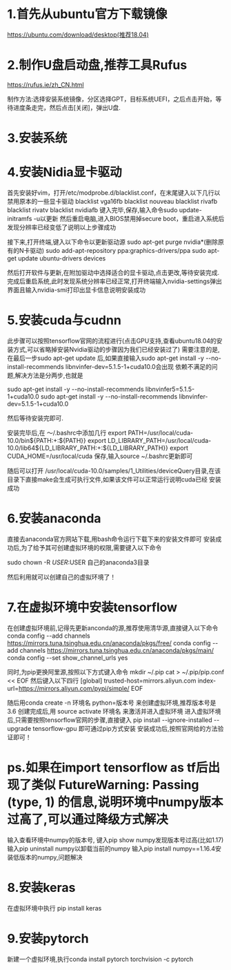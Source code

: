 # 1.首先从ubuntu官方下载镜像     
  https://ubuntu.com/download/desktop(推荐18.04)

# 2.制作U盘启动盘,推荐工具Rufus  
  https://rufus.ie/zh_CN.html

  制作方法:选择安装系统镜像，分区选择GPT，目标系统UEFI，之后点击开始，等待进度条走完，然后点击[关闭]，弹出U盘.

# 3.安装系统

# 4.安装Nidia显卡驱动

  首先安装好vim，打开/etc/modprobe.d/blacklist.conf，在末尾键入以下几行以禁用原本的一些显卡驱动
  blacklist vga16fb
  blacklist nouveau
  blacklist rivafb
  blacklist rivatv
  blacklist nvidiafb
  键入完毕,保存,输入命令sudo update-initramfs -u以更新
  然后重启电脑,进入BIOS禁用掉secure boot，重启进入系统后发现分辨率已经变低了说明以上步骤成功
  
  接下来,打开终端,键入以下命令以更新驱动源
  sudo apt-get purge nvidia*(删除原有的N卡驱动)
  sudo add-apt-repository ppa:graphics-drivers/ppa
  sudo apt-get update
  ubuntu-drivers devices
  
  然后打开软件与更新,在附加驱动中选择适合的显卡驱动,点击更改,等待安装完成.
  完成后重启系统,此时发现系统分辨率已经正常,打开终端输入nvidia-settings弹出界面且输入nvidia-smi打印出显卡信息说明安装成功

# 5.安装cuda与cudnn

  此步骤可以按照tensorflow官网的流程进行(点击GPU支持,查看ubuntu18.04的安装方式,可以省略掉安装Nvidia驱动的步骤因为我们已经安装过了)
  需要注意的是,在最后一步sudo apt-get update 后,如果直接输入sudo apt-get install -y --no-install-recommends libnvinfer-dev=5.1.5-1+cuda10.0会出现
  依赖不满足的问题,解决方法是分两步,也就是
  
  sudo apt-get install -y --no-install-recommends libnvinfer5=5.1.5-1+cuda10.0
  sudo apt-get install -y --no-install-recommends libnvinfer-dev=5.1.5-1+cuda10.0
   
  然后等待安装完即可.
  
  安装完毕后,在 ～/.bashrc中添加几行
  export PATH=/usr/local/cuda-10.0/bin${PATH:+:${PATH}}
  export LD_LIBRARY_PATH=/usr/local/cuda-10.0/lib64${LD_LIBRARY_PATH:+:${LD_LIBRARY_PATH}}
  export CUDA_HOME=/usr/local/cuda
  保存,输入source ~/.bashrc更新即可 
 
   
  随后可以打开 /usr/local/cuda-10.0/samples/1_Utilities/deviceQuery目录,在该目录下直接make会生成可执行文件,如果该文件可以正常运行说明cuda已经
  安装成功

# 6.安装anaconda

  直接去anaconda官方网站下载,用bash命令运行下载下来的安装文件即可
  安装成功后,为了给予其可创建虚拟环境的权限,需要键入以下命令
  
  sudo chown -R $USER:$USER 自己的anaconda3目录
  
  然后利用就可以创建自己的虚拟环境了！

# 7.在虚拟环境中安装tensorflow

  在创建虚拟环境前,记得先更新anconda的源,推荐使用清华源,直接键入以下命令
  conda config --add channels https://mirrors.tuna.tsinghua.edu.cn/anaconda/pkgs/free/
  conda config --add channels https://mirrors.tuna.tsinghua.edu.cn/anaconda/pkgs/main/
  conda config --set show_channel_urls yes
  
  同时,为pip更换阿里源,按照以下方式键入命令
  mkdir ~/.pip
  cat > ~/.pip/pip.conf << EOF
  然后键入以下四行
  [global]
  trusted-host=mirrors.aliyun.com
  index-url=https://mirrors.aliyun.com/pypi/simple/
  EOF
  
  随后用conda create -n 环境名 python=版本号 来创建虚拟环境,推荐版本号是3.6
  创建完成后,用 source activate 环境名 来激活并进入虚拟环境
  进入虚拟环境后,只需要按照tensorflow官网的步骤,直接键入 pip install --ignore-installed --upgrade tensorflow-gpu 即可通过pip方式安装
  安装成功后,按照官网给的方法验证即可！


# ps.如果在import tensorflow as tf后出现了类似 FutureWarning: Passing (type, 1) 的信息,说明环境中numpy版本过高了,可以通过降级方式解决
  
  输入查看环境中numpy的版本号, 键入pip show numpy发现版本号过高(比如1.17)
  输入pip uninstall numpy以卸载当前的numpy
  输入pip install numpy==1.16.4安装低版本的numpy,问题解决
  
# 8.安装keras
  在虚拟环境中执行 pip install keras
  
# 9.安装pytorch
  新建一个虚拟环境,执行conda install pytorch torchvision -c pytorch
 
  
  
  
  




  

  
